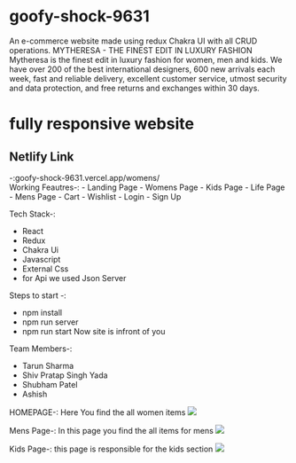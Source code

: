 # goofy-shock-9631
An e-commerce website made using redux Chakra UI with all CRUD operations.
MYTHERESA - THE FINEST EDIT IN LUXURY FASHION
Mytheresa is the finest edit in luxury fashion for women, men and kids. We have over 200 of the best international designers, 600 new arrivals each week, fast and reliable delivery, excellent customer service, utmost security and data protection, and free returns and exchanges within 30 days.
 <h1>fully responsive website</h1>
 <h2>Netlify Link</h2>-:goofy-shock-9631.vercel.app/womens/<br/>
Working Feautres-:
- Landing Page
- Womens Page
- Kids Page
- Life Page
- Mens Page
- Cart
- Wishlist
- Login
- Sign Up

Tech Stack-:
- React
- Redux
- Chakra Ui
- Javascript
- External Css
- for Api we used Json Server

Steps to start -:
- npm install 
- npm run server
- npm run start
Now site is infront of you

Team Members-:
- Tarun Sharma
- Shiv Pratap Singh Yada
- Shubham Patel
- Ashish 

HOMEPAGE-:
Here You find the all women items
<img src="https://img.mytheresa.com/media/static/raw/cms/l/WW_HP_2022_CW50/NEW_BIG/CW50_WW_HP_DESK_BIG_2x_20221213114037.jpg?imwidth=1180&imdensity=1"/>

Mens Page-:
In this page you find the all items for mens
<img src="https://img.mytheresa.com/media/static/raw/cms/l/MW_HP_2022_CW51/BIG1/BIG_DESKTOP_2X_20221216132342.jpg?imwidth=1180&imdensity=1"/>

Kids Page-:
this page is responsible for the kids section
<img src="https://img.mytheresa.com/media/static/raw/cms/l/KW_FO_2022_December/Kids_Homepage_Festive_BigSplit_GIRL_DSK_2x_20221130170827.jpg?imwidth=1180&imdensity=1"/>
